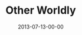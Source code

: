 ---
layout: message
category: message
series: "God Is ____"
title: "Other Worldly"
date: 2013-07-13-00-00
message_id: 798
audio: "http://s3.amazonaws.com/crossroads-media/media/legacy/mp3/god_is_01.mp3"
audio-duration: "40:13"
program: "http://s3.amazonaws.com/crossroads-media/media/legacy/documents/07_13-14_13Program_LO.pdf"
description: "Chuck Mingo talks about how God is other worldly."
video: "https://s3.amazonaws.com/crossroadsvideomessages/god_is_01.mp4"
video-duration: "40:18"
video-image: "http://s3.amazonaws.com/crossroads-media/images/legacy/content/god-is-01-still.jpg"
explicit: "N"
---